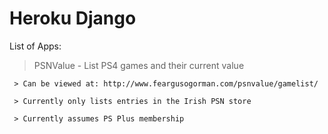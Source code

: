 # Heroku Django

List of Apps:
   > PSNValue - List PS4 games and their current value
     
     > Can be viewed at: http://www.feargusogorman.com/psnvalue/gamelist/
     
     > Currently only lists entries in the Irish PSN store
     
     > Currently assumes PS Plus membership
